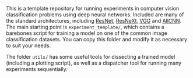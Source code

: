 This is a template repository for running experiments in computer vision classification problems using deep neural networks.
Included are many of the standard architectures, including [ResNet](https://arxiv.org/abs/1512.03385), [ResNeXt](https://arxiv.org/abs/1611.05431), [VGG](https://arxiv.org/abs/1409.1556)
and [AllCNN](https://arxiv.org/pdf/1412.6806.pdf).
The main starting point is `experiment_template/`,  which contains a barebones script for training a model
on one of the common image classification datasets. You can copy this folder and modify it as necessary to suit your needs.

The folder `utils/` has some useful tools for dissecting a trained model (including a plotting script), as
well as a dispatcher tool for running many experiments sequentially.
